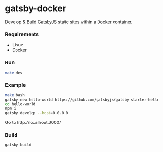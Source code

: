 # gatsby-docker
Develop &amp; Build [GatsbyJS](https://www.gatsbyjs.org/) static sites within a [Docker](https://www.docker.com/) container.

### Requirements

* Linux
* Docker

### Run

```sh
make dev
```

### Example

```sh
make bash
gatsby new hello-world https://github.com/gatsbyjs/gatsby-starter-hello-world
cd hello-world
npm i
gatsby develop --host=0.0.0.0
```

Go to http://localhost:8000/

### Build

```sh
gatsby build
```
